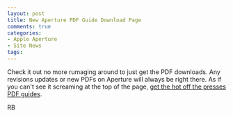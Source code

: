 ```yaml
---
layout: post
title: New Aperture PDF Guide Download Page
comments: true
categories:
- Apple Aperture
- Site News
tags:
---
```

Check it out no more rumaging around to just get the PDF downloads. Any revisions updates or new PDFs on Aperture will always be right there. As if you can't see it screaming at the top of the page, <a href="http://photo.rwboyer.com/aperture-guides/">get the hot off the presses PDF guides</a>.

RB